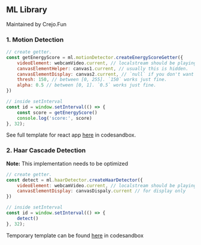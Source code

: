 ## ML Library

Maintained by Crejo.Fun

### 1. Motion Detection

```js
// create getter.
const getEnergyScore = ml.motionDetector.createEnergyScoreGetter({
    videoElement: webcamVideo.current, // localstream should be playing here
    canvasElementHelper: canvas1.current, // usually this is hidden.
    canvasElementDisplay: canvas2.current, // `null` if you don't want to do extra processing to display
    thresh: 150, // between [0, 255]. `150` works just fine.
    alpha: 0.5 // between [0, 1]. `0.5` works just fine.
})

// inside setInterval
const id = window.setInterval(() => {
    const score = getEnergyScore()
    console.log('score:', score)
}, 32);
```

See full template for react app [here](https://codesandbox.io/s/wispy-frost-lyx4p) in codesandbox.

### 2. Haar Cascade Detection

**Note:** This implementation needs to be optimized

```js
// create getter.
const detect = ml.haarDetector.createHaarDetector({
    videoElement: webcamVideo.current, // localstream should be playing here
    canvasElementDisplay: canvasDispaly.current // for display only
})

// inside setInterval
const id = window.setInterval(() => {
    detect()
}, 32);
```

Temporary template can be found [here](https://codesandbox.io/s/hidden-river-pqm5r) in codesandbox